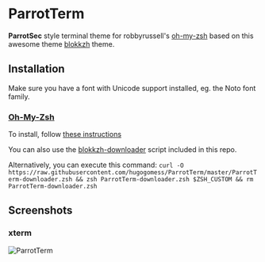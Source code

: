 # ParrotTerm

<strong>ParrotSec</strong> style terminal theme for robbyrussell's [oh-my-zsh](https://github.com/robbyrussell/oh-my-zsh) based on this awesome theme [blokkzh](https://github.com/KorvinSilver/blokkzh) theme. 

## Installation

Make sure you have a font with Unicode support installed, eg. the Noto font family.

### [Oh-My-Zsh](http://ohmyz.sh/)

To install, follow [these instructions](https://github.com/robbyrussell/oh-my-zsh/wiki/Customization#overriding-and-adding-themes)

You can also use the [blokkzh-downloader](https://github.com/KorvinSilver/blokkzh/blob/master/blokkzh-downloader.zsh) script included in this repo.

Alternatively, you can execute this command:
`curl -O https://raw.githubusercontent.com/hugogomess/ParrotTerm/master/ParrotTerm-downloader.zsh && zsh ParrotTerm-downloader.zsh $ZSH_CUSTOM && rm ParrotTerm-downloader.zsh`


## Screenshots

### xterm

<img src="preview.png" alt="ParrotTerm">
